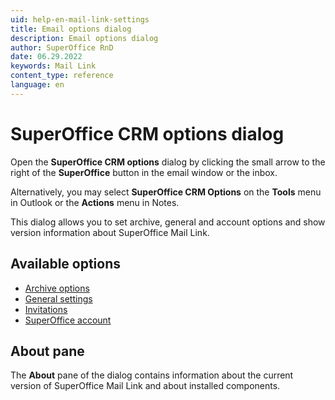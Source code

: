 ```yaml
---
uid: help-en-mail-link-settings
title: Email options dialog
description: Email options dialog
author: SuperOffice RnD
date: 06.29.2022
keywords: Mail Link
content_type: reference
language: en
---
```


# SuperOffice CRM options dialog

Open the **SuperOffice CRM options** dialog by clicking the small arrow to the right of the **SuperOffice** button in the email window or the inbox.

Alternatively, you may select **SuperOffice CRM Options** on the **Tools** menu in Outlook or the **Actions** menu in Notes.

This dialog allows you to set archive, general and account options and show version information about SuperOffice Mail Link.

## Available options

* [Archive options][1]
* [General settings][2]
* [Invitations][3]
* [SuperOffice account][4]

## About pane

The **About** pane of the dialog contains information about the current version of SuperOffice Mail Link and about installed components.

<!-- Referenced links -->
[1]: default.md
[2]: general.md
[3]: invitations.md
[4]: superoffice-account.md

<!-- Referenced images -->
